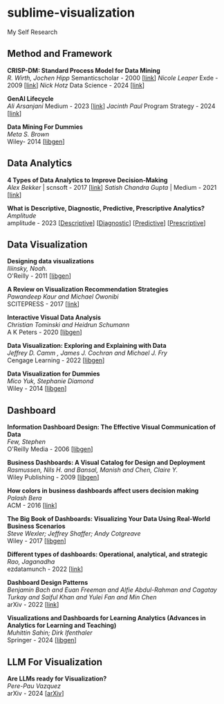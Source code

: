 # sublime-visualization
My Self Research 

## Method and Framework

**CRISP-DM: Standard Process Model for Data Mining**  
*R. Wirth, Jochen Hipp*  Semanticscholar - 2000 [[link](https://www.semanticscholar.org/paper/CRISP-DM%3A-Towards-a-Standard-Process-Model-for-Data-Wirth-Hipp/48b9293cfd4297f855867ca278f7069abc6a9c24#citing-papers)]
*Nicole Leaper*  Exde - 2009 [[link](https://exde.wordpress.com/wp-content/uploads/2009/03/crisp_visualguide.pdf)]
*Nick Hotz*  Data Science - 2024 [[link](https://www.datascience-pm.com/crisp-dm-2/)]

**GenAI Lifecycle**  
*Ali Arsanjani*  Medium - 2023 [[link](https://dr-arsanjani.medium.com/the-generative-ai-life-cycle-fb2271a70349)]
*Jacinth Paul*  Program Strategy - 2024 [[link](https://www.programstrategyhq.com/post/generative-ai-project-lifecycle-stages)]

**Data Mining For Dummies**  
*Meta S. Brown*  
Wiley- 2014 [[libgen](https://libgen.is/book/index.php?md5=EBF691CF5B494F9A0E7050295D4FF062)]


## Data Analytics

**4 Types of Data Analytics to Improve Decision-Making**  
*Alex Bekker* | scnsoft - 2017 [[link](https://www.scnsoft.com/data/4-types-of-data-analytics)] 
*Satish Chandra Gupta* | Medium - 2021 [[link](https://medium.com/towards-data-science/actionable-insights-from-descriptive-diagnostic-predictive-prescriptive-data-analytics-drivetrain-approach-f4e08828cc7)]

**What is Descriptive, Diagnostic, Predictive, Prescriptive Analytics?**  
*Amplitude*  
amplitude - 2023 [[Descriptive](https://amplitude.com/explore/analytics/what-descriptive-analytics)] [[Diagnostic](https://amplitude.com/explore/analytics/what-diagnostic-analytics)] [[Predictive](https://amplitude.com/explore/analytics/what-predictive-analytics)] [[Prescriptive](https://amplitude.com/explore/analytics/what-prescriptive-analytics)]


## Data Visualization

**Designing data visualizations**  
*Iliinsky, Noah.*  
O'Reilly - 2011 [[libgen](https://libgen.rs/book/index.php?md5=73C77D5945E0E3733DEF13672305CF40)]

**A Review on Visualization Recommendation Strategies**  
*Pawandeep Kaur and Michael Owonibi*  
SCITEPRESS - 2017 [[link](https://www.researchgate.net/publication/314242925_A_Review_on_Visualization_Recommendation_Strategies)]

**Interactive Visual Data Analysis**  
*Christian Tominski and Heidrun Schumann*  
A K Peters - 2020 [[libgen](https://libgen.rs/book/index.php?md5=F9A644E48831A356F697240145C585C2)]

**Data Visualization: Exploring and Explaining with Data**  
*Jeffrey D. Camm , James J. Cochran and Michael J. Fry*  
Cengage Learning - 2022 [[libgen](https://libgen.rs/book/index.php?md5=F0BBF0673433EC635B450C3F2DA2C7B5)]

**Data Visualization for Dummies**  
*Mico Yuk, Stephanie Diamond*  
Wiley - 2014 [[libgen](https://libgen.rs/book/index.php?md5=6607593E7F087DE167002A521AD616E9)]

## Dashboard

**Information Dashboard Design: The Effective Visual Communication of Data**  
*Few, Stephen*  
O'Reilly Media - 2006 [[libgen](https://libgen.rs/book/index.php?md5=0DCB4DC6FBAF7EB862EFCCC0404759EB)]

**Business Dashboards: A Visual Catalog for Design and Deployment**  
*Rasmussen, Nils H. and Bansal, Manish and Chen, Claire Y.*  
Wiley Publishing - 2009 [[libgen](https://libgen.rs/book/index.php?md5=6A0B985558F312F0C81C009D31B18AA1)]

**How colors in business dashboards affect users decision making**  
*Palash Bera*  
ACM - 2016 [[link](https://cacm.acm.org/research/how-colors-in-business-dashboards-affect-users-decision-making/)]

**The Big Book of Dashboards: Visualizing Your Data Using Real-World Business Scenarios**  
*Steve Wexler; Jeffrey Shaffer; Andy Cotgreave*  
Wiley - 2017 [[libgen](https://libgen.is/book/index.php?md5=0C8D12A9B107DDFC530E8D0E0C42C0E8)]

**Different types of dashboards: Operational, analytical, and strategic**  
*Rao, Jaganadha*  
ezdatamunch - 2022 [[link](https://ezdatamunch.com/operational-analytical-tactical-dashboards/)]

**Dashboard Design Patterns**  
*Benjamin Bach and Euan Freeman and Alfie Abdul-Rahman and Cagatay Turkay and Saiful Khan and Yulei Fan and Min Chen*  
arXiv - 2022 [[link](https://arxiv.org/pdf/2205.00757)]

**Visualizations and Dashboards for Learning Analytics (Advances in Analytics for Learning and Teaching)**  
*Muhittin Sahin; Dirk Ifenthaler*  
Springer - 2024 [[libgen](https://libgen.is/book/index.php?md5=CECBFBE79BEBA4A74EFB179AFA50A712)]

## LLM For Visualization

**Are LLMs ready for Visualization?**  
*Pere-Pau Vazquez*  
arXiv - 2024 [[arXiv](https://arxiv.org/abs/2403.06158)]


